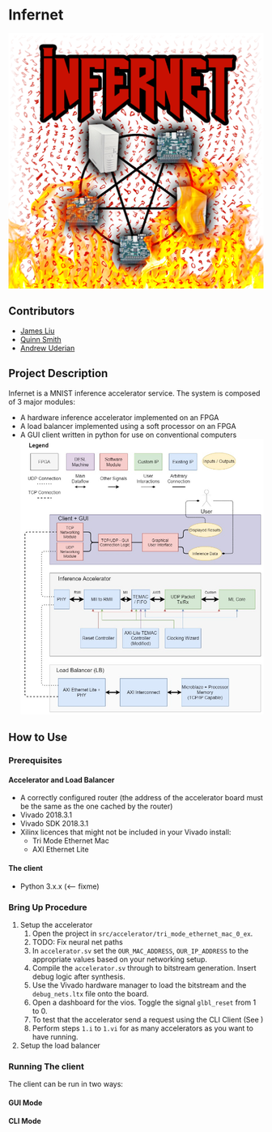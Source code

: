 # Infernet
![](doc/images/infernet.png?raw=true)
## Contributors

- [James Liu](https://github.com/diesisfox)
- [Quinn Smith](https://github.com/quinnwerks)
- [Andrew Uderian](https://github.com/auderian)

## Project Description

Infernet is a MNIST inference accelerator service. The system is composed of 3 major modules:
- A hardware inference accelerator implemented on an FPGA
- A load balancer implemented using a soft processor on an FPGA
- A GUI client written in python for use on conventional computers
![](doc/images/system_diagram.jpg?raw=true)
## How to Use
### Prerequisites
#### Accelerator and Load Balancer
- A correctly configured router (the address of the accelerator board must be the same as the one cached by the router)
- Vivado 2018.3.1
- Vivado SDK 2018.3.1
- Xilinx licences that might not be included in your Vivado install:
  - Tri Mode Ethernet Mac
  - AXI Ethernet Lite
#### The client
- Python 3.x.x (<-- fixme)

### Bring Up Procedure
1. Setup the accelerator
    1. Open the project in `src/accelerator/tri_mode_ethernet_mac_0_ex`.
    2. TODO: Fix neural net paths 
    3. In `accelerator.sv` set the `OUR_MAC_ADDRESS`, `OUR_IP_ADDRESS` to the appropriate values based on your networking setup.
    4. Compile the `accelerator.sv` through to bitstream generation. Insert debug logic after synthesis.
    5. Use the Vivado hardware manager to load the bitstream and the `debug_nets.ltx` file onto the board.
    6. Open a dashboard for the vios. Toggle the signal `glbl_reset` from 1 to 0.
    7. To test that the accelerator send a request using the CLI Client (See )
    8. Perform steps `1.i` to `1.vi` for as many accelerators as you want to have running.
2. Setup the load balancer
### Running The client
The client can be run in two ways:
#### GUI Mode
#### CLI Mode



